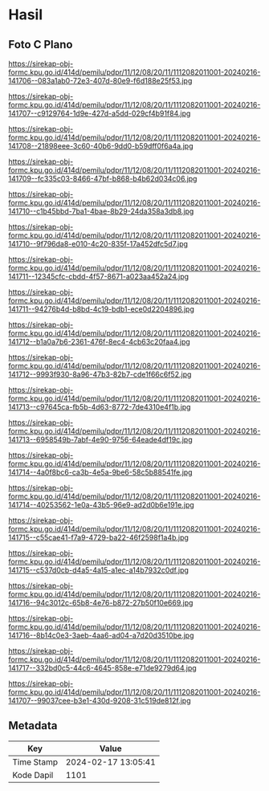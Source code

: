 # Hasil

## Foto C Plano

https://sirekap-obj-formc.kpu.go.id/414d/pemilu/pdpr/11/12/08/20/11/1112082011001-20240216-141706--083a1ab0-72e3-407d-80e9-f6d188e25f53.jpg

https://sirekap-obj-formc.kpu.go.id/414d/pemilu/pdpr/11/12/08/20/11/1112082011001-20240216-141707--c9129764-1d9e-427d-a5dd-029cf4b91f84.jpg

https://sirekap-obj-formc.kpu.go.id/414d/pemilu/pdpr/11/12/08/20/11/1112082011001-20240216-141708--21898eee-3c60-40b6-9dd0-b59dff0f6a4a.jpg

https://sirekap-obj-formc.kpu.go.id/414d/pemilu/pdpr/11/12/08/20/11/1112082011001-20240216-141709--fc335c03-8466-47bf-b868-b4b62d034c06.jpg

https://sirekap-obj-formc.kpu.go.id/414d/pemilu/pdpr/11/12/08/20/11/1112082011001-20240216-141710--c1b45bbd-7ba1-4bae-8b29-24da358a3db8.jpg

https://sirekap-obj-formc.kpu.go.id/414d/pemilu/pdpr/11/12/08/20/11/1112082011001-20240216-141710--9f796da8-e010-4c20-835f-17a452dfc5d7.jpg

https://sirekap-obj-formc.kpu.go.id/414d/pemilu/pdpr/11/12/08/20/11/1112082011001-20240216-141711--12345cfc-cbdd-4f57-8671-a023aa452a24.jpg

https://sirekap-obj-formc.kpu.go.id/414d/pemilu/pdpr/11/12/08/20/11/1112082011001-20240216-141711--94276b4d-b8bd-4c19-bdb1-ece0d2204896.jpg

https://sirekap-obj-formc.kpu.go.id/414d/pemilu/pdpr/11/12/08/20/11/1112082011001-20240216-141712--b1a0a7b6-2361-476f-8ec4-4cb63c20faa4.jpg

https://sirekap-obj-formc.kpu.go.id/414d/pemilu/pdpr/11/12/08/20/11/1112082011001-20240216-141712--9993f930-8a96-47b3-82b7-cde1f66c6f52.jpg

https://sirekap-obj-formc.kpu.go.id/414d/pemilu/pdpr/11/12/08/20/11/1112082011001-20240216-141713--c97645ca-fb5b-4d63-8772-7de4310e4f1b.jpg

https://sirekap-obj-formc.kpu.go.id/414d/pemilu/pdpr/11/12/08/20/11/1112082011001-20240216-141713--6958549b-7abf-4e90-9756-64eade4df19c.jpg

https://sirekap-obj-formc.kpu.go.id/414d/pemilu/pdpr/11/12/08/20/11/1112082011001-20240216-141714--4a0f8bc6-ca3b-4e5a-9be6-58c5b88541fe.jpg

https://sirekap-obj-formc.kpu.go.id/414d/pemilu/pdpr/11/12/08/20/11/1112082011001-20240216-141714--40253562-1e0a-43b5-96e9-ad2d0b6e191e.jpg

https://sirekap-obj-formc.kpu.go.id/414d/pemilu/pdpr/11/12/08/20/11/1112082011001-20240216-141715--c55cae41-f7a9-4729-ba22-46f2598f1a4b.jpg

https://sirekap-obj-formc.kpu.go.id/414d/pemilu/pdpr/11/12/08/20/11/1112082011001-20240216-141715--c537d0cb-d4a5-4a15-a1ec-a14b7932c0df.jpg

https://sirekap-obj-formc.kpu.go.id/414d/pemilu/pdpr/11/12/08/20/11/1112082011001-20240216-141716--94c3012c-65b8-4e76-b872-27b50f10e669.jpg

https://sirekap-obj-formc.kpu.go.id/414d/pemilu/pdpr/11/12/08/20/11/1112082011001-20240216-141716--8b14c0e3-3aeb-4aa6-ad04-a7d20d3510be.jpg

https://sirekap-obj-formc.kpu.go.id/414d/pemilu/pdpr/11/12/08/20/11/1112082011001-20240216-141717--332bd0c5-44c6-4645-858e-e71de9279d64.jpg

https://sirekap-obj-formc.kpu.go.id/414d/pemilu/pdpr/11/12/08/20/11/1112082011001-20240216-141707--99037cee-b3e1-430d-9208-31c519de812f.jpg


## Metadata

| Key        | Value               |
| ---------- | ------------------- |
| Time Stamp | 2024-02-17 13:05:41 |
| Kode Dapil | 1101                |



